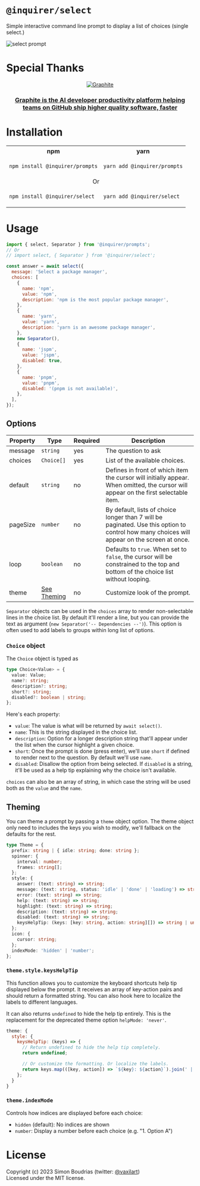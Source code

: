 # `@inquirer/select`

Simple interactive command line prompt to display a list of choices (single select.)

![select prompt](https://cdn.rawgit.com/SBoudrias/Inquirer.js/28ae8337ba51d93e359ef4f7ee24e79b69898962/assets/screenshots/list.svg)

# Special Thanks

<div align="center" markdown="1">

[![Graphite](https://github.com/user-attachments/assets/53db40ca-2254-481a-a094-6597f8716e29)](https://graphite.dev/?utm_source=npmjs&utm_medium=repo&utm_campaign=inquirerjs)<br>

### [Graphite is the AI developer productivity platform helping teams on GitHub ship higher quality software, faster](https://graphite.dev/?utm_source=npmjs&utm_medium=repo&utm_campaign=inquirerjs)

</div>

# Installation

<table>
<tr>
  <th>npm</th>
  <th>yarn</th>
</tr>
<tr>
<td>

```sh
npm install @inquirer/prompts
```

</td>
<td>

```sh
yarn add @inquirer/prompts
```

</td>
</tr>
<tr>
<td colSpan="2" align="center">Or</td>
</tr>
<tr>
<td>

```sh
npm install @inquirer/select
```

</td>
<td>

```sh
yarn add @inquirer/select
```

</td>
</tr>
</table>

# Usage

```js
import { select, Separator } from '@inquirer/prompts';
// Or
// import select, { Separator } from '@inquirer/select';

const answer = await select({
  message: 'Select a package manager',
  choices: [
    {
      name: 'npm',
      value: 'npm',
      description: 'npm is the most popular package manager',
    },
    {
      name: 'yarn',
      value: 'yarn',
      description: 'yarn is an awesome package manager',
    },
    new Separator(),
    {
      name: 'jspm',
      value: 'jspm',
      disabled: true,
    },
    {
      name: 'pnpm',
      value: 'pnpm',
      disabled: '(pnpm is not available)',
    },
  ],
});
```

## Options

| Property | Type                    | Required | Description                                                                                                                                 |
| -------- | ----------------------- | -------- | ------------------------------------------------------------------------------------------------------------------------------------------- |
| message  | `string`                | yes      | The question to ask                                                                                                                         |
| choices  | `Choice[]`              | yes      | List of the available choices.                                                                                                              |
| default  | `string`                | no       | Defines in front of which item the cursor will initially appear. When omitted, the cursor will appear on the first selectable item.         |
| pageSize | `number`                | no       | By default, lists of choice longer than 7 will be paginated. Use this option to control how many choices will appear on the screen at once. |
| loop     | `boolean`               | no       | Defaults to `true`. When set to `false`, the cursor will be constrained to the top and bottom of the choice list without looping.           |
| theme    | [See Theming](#Theming) | no       | Customize look of the prompt.                                                                                                               |

`Separator` objects can be used in the `choices` array to render non-selectable lines in the choice list. By default it'll render a line, but you can provide the text as argument (`new Separator('-- Dependencies --')`). This option is often used to add labels to groups within long list of options.

### `Choice` object

The `Choice` object is typed as

```ts
type Choice<Value> = {
  value: Value;
  name?: string;
  description?: string;
  short?: string;
  disabled?: boolean | string;
};
```

Here's each property:

- `value`: The value is what will be returned by `await select()`.
- `name`: This is the string displayed in the choice list.
- `description`: Option for a longer description string that'll appear under the list when the cursor highlight a given choice.
- `short`: Once the prompt is done (press enter), we'll use `short` if defined to render next to the question. By default we'll use `name`.
- `disabled`: Disallow the option from being selected. If `disabled` is a string, it'll be used as a help tip explaining why the choice isn't available.

`choices` can also be an array of string, in which case the string will be used both as the `value` and the `name`.

## Theming

You can theme a prompt by passing a `theme` object option. The theme object only need to includes the keys you wish to modify, we'll fallback on the defaults for the rest.

```ts
type Theme = {
  prefix: string | { idle: string; done: string };
  spinner: {
    interval: number;
    frames: string[];
  };
  style: {
    answer: (text: string) => string;
    message: (text: string, status: 'idle' | 'done' | 'loading') => string;
    error: (text: string) => string;
    help: (text: string) => string;
    highlight: (text: string) => string;
    description: (text: string) => string;
    disabled: (text: string) => string;
    keysHelpTip: (keys: [key: string, action: string][]) => string | undefined;
  };
  icon: {
    cursor: string;
  };
  indexMode: 'hidden' | 'number';
};
```

### `theme.style.keysHelpTip`

This function allows you to customize the keyboard shortcuts help tip displayed below the prompt. It receives an array of key-action pairs and should return a formatted string. You can also hook here to localize the labels to different languages.

It can also returns `undefined` to hide the help tip entirely. This is the replacement for the deprecated theme option `helpMode: 'never'`.

```js
theme: {
  style: {
    keysHelpTip: (keys) => {
      // Return undefined to hide the help tip completely.
      return undefined;

      // Or customize the formatting. Or localize the labels.
      return keys.map(([key, action]) => `${key}: ${action}`).join(' | ');
    };
  }
}
```

### `theme.indexMode`

Controls how indices are displayed before each choice:

- `hidden` (default): No indices are shown
- `number`: Display a number before each choice (e.g. "1. Option A")

# License

Copyright (c) 2023 Simon Boudrias (twitter: [@vaxilart](https://twitter.com/Vaxilart))<br/>
Licensed under the MIT license.
